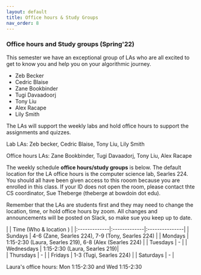 ```yaml
---
layout: default 
title: Office hours & Study Groups 
nav_order: 8
---
```



### Office hours and Study groups  (Spring'22)



This semester we have an exceptional group of LAs who are all excited to get to know you and help you  on your algorithmic journey. 

 * Zeb Becker
 * Cedric Blaise 
 * Zane Bookbinder
 * Tugi Davaadoorj 
 * Tony Liu 
 * Alex Racape 
 * Lily Smith  



The LAs will support the weekly labs and hold office hours to support the assignments and quizzes. 

Lab LAs: Zeb becker, Cedric Blaise, Tony Liu, Lily Smith  

Office hours LAs: Zane Bookbinder, Tugi Davaadorj, Tony Liu, Alex Racape 


The weekly schedule **office hours/study groups**  is below. The default location for the LA office hours is the computer science lab, Searles 224.  You should all have been given access to this rooom because you are enrolled in this class.  If your ID does not open the room, please contact thte CS coordinator, Sue Theberge (theberge at bowdoin dot  edu). 

Remember that the LAs are  students first and they may need  to change the location,  time, or hold office hours by zoom.  All changes and announcements will be posted on Slack, so make sue you keep up to date. 


|              |   Time  (Who & location )  |
|:-------------|:-------------|:---------------|
| Sundays      |  4-6 (Zane, Searles 224), 7-9 (Tony, Searles 224) |
| Mondays      |  1:15-2:30 (Laura, Searles 219), 6-8 (Alex (Searles 224)  |
| Tuesdays     | -  | 
| Wednesdays   |  1:15-2:30 (Laura, Searles 219)|  
| Thursdays    | -  | 
| Fridays      |  1-3 (Tugi, Searles 224)  |
| Saturdays    | - | 

Laura's office hours:  Mon 1:15-2:30 and Wed 1:15-2:30



